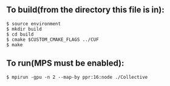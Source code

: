 ## To build(from the directory this file is in):

```
$ source environment
$ mkdir build
$ cd build
$ cmake $CUSTOM_CMAKE_FLAGS ../CUF
$ make
```

## To run(MPS must be enabled):
```
$ mpirun -gpu -n 2 --map-by ppr:16:node ./Collective
```
